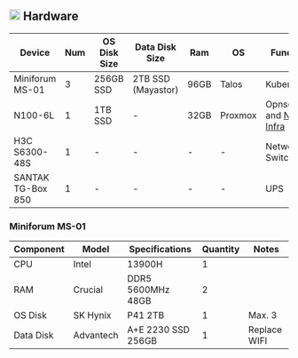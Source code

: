 ## <img src="https://fonts.gstatic.com/s/e/notoemoji/latest/2699_fe0f/512.gif" alt="⚙" width="20" height="20"> Hardware

| Device            | Num | OS Disk Size | Data Disk Size     | Ram  | OS      | Function                                                                                      |
| ----------------- | --- | ------------ | ------------------ | ---- | ------- | --------------------------------------------------------------------------------------------- |
| Miniforum MS-01   | 3   | 256GB SSD    | 2TB SSD (Mayastor) | 96GB | Talos   | Kubernetes                                                                                    |
| N100-6L           | 1   | 1TB SSD      | -                  | 32GB | Proxmox | Opnsense and [Nix-Infra](https://github.com/soulwhisper/nix-config/tree/main/hosts/nix-infra) |
| H3C S6300-48S     | 1   | -            | -                  | -    | -       | Network Switch                                                                                |
| SANTAK TG-Box 850 | 1   | -            | -                  | -    | -       | UPS                                                                                           |

### Miniforum MS-01

| Component | Model     | Specifications     | Quantity | Notes        |
| --------- | --------- | ------------------ | -------- | ------------ |
| CPU       | Intel     | 13900H             | 1        |              |
| RAM       | Crucial   | DDR5 5600MHz 48GB  | 2        |              |
| OS Disk   | SK Hynix  | P41 2TB            | 1        | Max. 3       |
| Data Disk | Advantech | A+E 2230 SSD 256GB | 1        | Replace WIFI |
